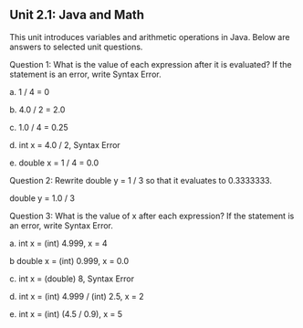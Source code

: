 ## Unit 2.1: Java and Math

This unit introduces variables and arithmetic operations in Java. Below are answers to selected unit questions.

Question 1: What is the value of each expression after it is evaluated?  If the statement is an error, write Syntax Error.

  a.  1 / 4 = 0

  b.  4.0 / 2 = 2.0

  c.  1.0 / 4 = 0.25

  d.  int x = 4.0 / 2, Syntax Error

  e.  double x = 1 / 4 = 0.0

Question 2: Rewrite double y = 1 / 3 so that it evaluates to 0.3333333.

  double y = 1.0 / 3

Question 3: What is the value of x after each expression?  If the statement is an error, write Syntax Error.

  a.  int x = (int) 4.999, x = 4

  b   double x = (int) 0.999, x = 0.0

  c.  int x = (double) 8, Syntax Error

  d.  int x = (int) 4.999 / (int) 2.5, x = 2

  e.  int x = (int) (4.5 / 0.9), x = 5
